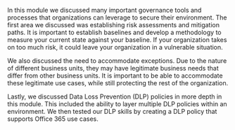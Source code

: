 In this module we discussed many important governance tools and
processes that organizations can leverage to secure their environment.
The first area we discussed was establishing risk assessments and
mitigation paths. It is important to establish baselines and develop a
methodology to measure your current state against your baseline. If your
organization takes on too much risk, it could leave your organization in
a vulnerable situation.

We also discussed the need to accommodate exceptions. Due to the nature
of different business units, they may have legitimate business needs
that differ from other business units. It is important to be able to
accommodate these legitimate use cases, while still protecting the rest
of the organization.

Lastly, we discussed Data Loss Prevention (DLP) policies in more depth
in this module. This included the ability to layer multiple DLP policies
within an environment. We then tested our DLP skills by creating a DLP
policy that supports Office 365 use cases.
